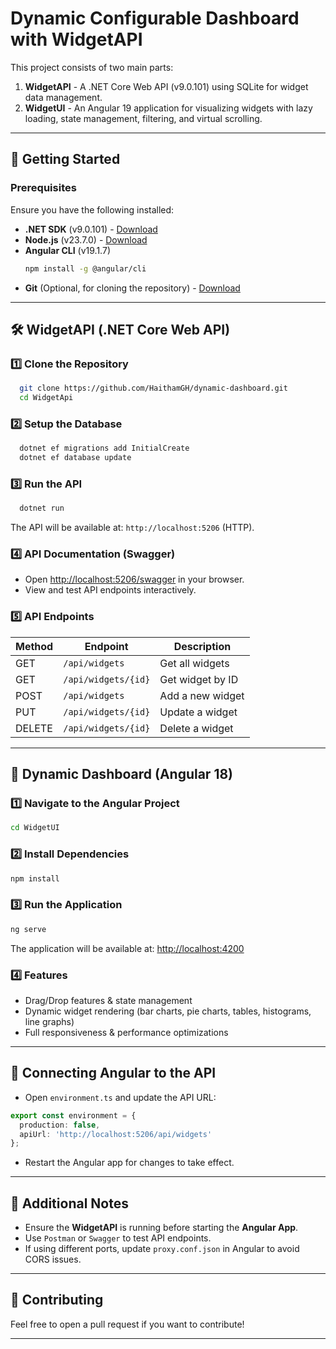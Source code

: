 # Dynamic Configurable Dashboard with WidgetAPI

This project consists of two main parts:
1. **WidgetAPI** - A .NET Core Web API (v9.0.101) using SQLite for widget data management.
2. **WidgetUI** - An Angular 19 application for visualizing widgets with lazy loading, state management, filtering, and virtual scrolling.

---

## 🚀 Getting Started

### Prerequisites
Ensure you have the following installed:
- **.NET SDK** (v9.0.101) - [Download](https://dotnet.microsoft.com/en-us/download/dotnet)
- **Node.js** (v23.7.0) - [Download](https://nodejs.org/)
- **Angular CLI** (v19.1.7)
  ```sh
  npm install -g @angular/cli
  ```
- **Git** (Optional, for cloning the repository) - [Download](https://git-scm.com/)

---

## 🛠️ WidgetAPI (.NET Core Web API)

### 1️⃣ Clone the Repository
```sh
  git clone https://github.com/HaithamGH/dynamic-dashboard.git
  cd WidgetApi
```

### 2️⃣ Setup the Database
```sh
  dotnet ef migrations add InitialCreate
  dotnet ef database update
```

### 3️⃣ Run the API
```sh
  dotnet run
```
The API will be available at: `http://localhost:5206` (HTTP).

### 4️⃣ API Documentation (Swagger)
- Open [http://localhost:5206/swagger](http://localhost:5206/swagger) in your browser.
- View and test API endpoints interactively.

### 5️⃣ API Endpoints
| Method  | Endpoint               | Description           |
|---------|------------------------|-----------------------|
| GET     | `/api/widgets`         | Get all widgets      |
| GET     | `/api/widgets/{id}`    | Get widget by ID     |
| POST    | `/api/widgets`         | Add a new widget     |
| PUT     | `/api/widgets/{id}`    | Update a widget      |
| DELETE  | `/api/widgets/{id}`    | Delete a widget      |

---

## 🎨 Dynamic Dashboard (Angular 18)

### 1️⃣ Navigate to the Angular Project
```sh
cd WidgetUI
```

### 2️⃣ Install Dependencies
```sh
npm install
```

### 3️⃣ Run the Application
```sh
ng serve
```
The application will be available at: [http://localhost:4200](http://localhost:4200)

### 4️⃣ Features
- Drag/Drop features & state management
- Dynamic widget rendering (bar charts, pie charts, tables, histograms, line graphs)
- Full responsiveness & performance optimizations

---

## 🔗 Connecting Angular to the API
- Open `environment.ts` and update the API URL:
```ts
export const environment = {
  production: false,
  apiUrl: 'http://localhost:5206/api/widgets'
};
```
- Restart the Angular app for changes to take effect.

---

## 📌 Additional Notes
- Ensure the **WidgetAPI** is running before starting the **Angular App**.
- Use `Postman` or `Swagger` to test API endpoints.
- If using different ports, update `proxy.conf.json` in Angular to avoid CORS issues.

---

## 🤝 Contributing
Feel free to open a pull request if you want to contribute!

---
